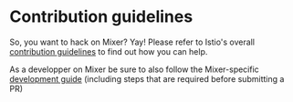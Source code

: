 # Contribution guidelines

So, you want to hack on Mixer? Yay! Please refer to Istio's overall
[contribution guidelines](https://github.com/istio/istio/blob/master/CONTRIBUTING.md)
to find out how you can help.

As a developper on Mixer be sure to also follow the Mixer-specific [development guide](doc/dev/development.md) 
(including steps that are required before submitting a PR)
